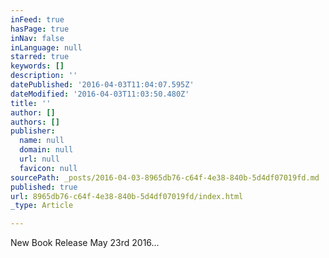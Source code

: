 ```yaml
---
inFeed: true
hasPage: true
inNav: false
inLanguage: null
starred: true
keywords: []
description: ''
datePublished: '2016-04-03T11:04:07.595Z'
dateModified: '2016-04-03T11:03:50.480Z'
title: ''
author: []
authors: []
publisher:
  name: null
  domain: null
  url: null
  favicon: null
sourcePath: _posts/2016-04-03-8965db76-c64f-4e38-840b-5d4df07019fd.md
published: true
url: 8965db76-c64f-4e38-840b-5d4df07019fd/index.html
_type: Article

---
```

New Book Release May 23rd 2016...